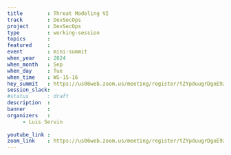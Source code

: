 ```yaml
---
title        : Threat Modeling VI
track        : DevSecOps
project      : DevSecOps
type         : working-session
topics       : 
featured     :
event        : mini-summit
when_year    : 2024
when_month   : Sep
when_day     : Tue
when_time    : WS-15-16
hey_summit   : https://us06web.zoom.us/meeting/register/tZYpduugrDgoE9z1CpbHkqAoL_Vq7xHpz_ft
session_slack:
#status      : draft
description  :
banner       : 
organizers   :
     - Luis Servin
    
youtube_link : 
zoom_link    : https://us06web.zoom.us/meeting/register/tZYpduugrDgoE9z1CpbHkqAoL_Vq7xHpz_ft
---
```

